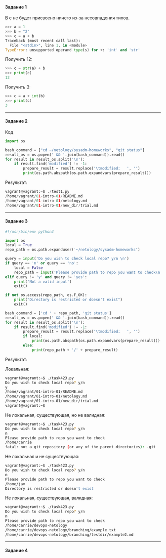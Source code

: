 <h4> Задание 1 </h4>

В с не будет присвоено ничего из-за несовпадения типов. 
```python
>>> a = 1
>>> b = "2"
>>> c = a + b
Traceback (most recent call last):
  File "<stdin>", line 1, in <module>
TypeError: unsupported operand type(s) for +: 'int' and 'str'
```

Получить 12:
```python
>>> c = str(a) + b
>>> print(c)
12
```

Получить 3:
```python
>>> c = a + int(b)
>>> print(c)
3
```
<hr>
<h4> Задание 2 </h4>

Код 

```python
import os

bash_command = ["cd ~/netology/sysadm-homeworks", "git status"]
result_os = os.popen(' && '.join(bash_command)).read()
for result in result_os.split('\n'):
    if result.find('modified') != -1:
        prepare_result = result.replace('\tmodified:   ', '')
        print(os.path.abspath(os.path.expandvars(prepare_result)))
```

Результат:

```python
vagrant@vagrant:~$ ./test1.py
/home/vagrant/01-intro-01/README.md
/home/vagrant/01-intro-01/netology.md
/home/vagrant/01-intro-01/new_dir/trial.md
```

<hr>
<h4> Задание 3 </h4>

```python
#!/usr/bin/env python3

import os
local = True
repo_path = os.path.expanduser('~/netology/sysadm-homeworks')

query = input('Do you wish to check local repo? y/n \n')
if query == 'n' or query == 'no':
    local = False
    repo_path = input('Please provide path to repo you want to check\n')
elif query != 'y' and query != 'yes':
    print('Not a valid input')
    exit()

if not os.access(repo_path, os.F_OK):
    print("Directory is restricted or doesn't exist")
    exit()

bash_command = ['cd ' + repo_path, 'git status']
result_os = os.popen(' && '.join(bash_command)).read()
for result in result_os.split('\n'):
    if result.find('modified') != -1:
        prepare_result = result.replace('\tmodified:   ', '')
        if local:
            print(os.path.abspath(os.path.expandvars(prepare_result)))
        else:
            print(repo_path + '/' + prepare_result)
```
Результат: 

Локальная:
```bash
vagrant@vagrant:~$ ./task423.py
Do you wish to check local repo? y/n 
y
/home/vagrant/01-intro-01/README.md
/home/vagrant/01-intro-01/netology.md
/home/vagrant/01-intro-01/new_dir/trial.md
vagrant@vagrant:~$ 
```
Не локальная, существующая, но не валидная:
```bash
vagrant@vagrant:~$ ./task423.py
Do you wish to check local repo? y/n 
n
Please provide path to repo you want to check
/home/carrie
fatal: not a git repository (or any of the parent directories): .git
```
Не локальная и не существующая:
```bash
vagrant@vagrant:~$ ./task423.py
Do you wish to check local repo? y/n 
n
Please provide path to repo you want to check
/home/jav
Directory is restricted or doesn't exist

```
Не локальная, существующая, валидная:
```bash
vagrant@vagrant:~$ ./task423.py
Do you wish to check local repo? y/n 
n
Please provide path to repo you want to check
/home/carrie/devops-netology
/home/carrie/devops-netology/branching/example.txt
/home/carrie/devops-netology/branching/testdir/example2.md
```

<hr>
<h4> Задание 4 </h4>

